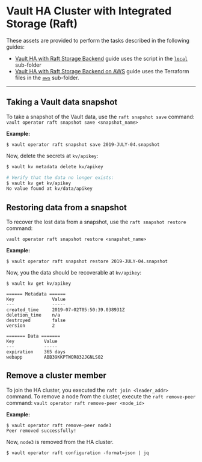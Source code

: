 # Vault HA Cluster with Integrated Storage (Raft)

These assets are provided to perform the tasks described in the following guides:

- [Vault HA with Raft Storage Backend](https://learn.hashicorp.com/vault/operations/raft-storage) guide uses the script in the [`local`](https://github.com/hashicorp/vault-guides/tree/master/operations/raft-storage/local) sub-folder
- [Vault HA with Raft Storage Backend on AWS](https://learn.hashicorp.com/vault/operations/raft-storage-aws) guide uses the Terraform files in the [`aws`](https://github.com/hashicorp/vault-guides/tree/master/operations/raft-storage/aws) sub-folder.

------

## Taking a Vault data snapshot

To take a snapshot of the Vault data, use the `raft snapshot save` command: `vault operator raft snapshot save <snapshot_name>`

**Example:**

```plaintext
$ vault operator raft snapshot save 2019-JULY-04.snapshot
```

Now, delete the secrets at `kv/apikey`:

```sh
$ vault kv metadata delete kv/apikey

# Verify that the data no longer exists:
$ vault kv get kv/apikey
No value found at kv/data/apikey
```

## Restoring data from a snapshot

To recover the lost data from a snapshot, use the `raft snapshot restore`
command:

```plaintext
vault operator raft snapshot restore <snapshot_name>
```

**Example:**

```plaintext
$ vault operator raft snapshot restore 2019-JULY-04.snapshot
```

Now, you the data should be recoverable at `kv/apikey`:

```plaintext
$ vault kv get kv/apikey

====== Metadata ======
Key              Value
---              -----
created_time     2019-07-02T05:50:39.038931Z
deletion_time    n/a
destroyed        false
version          2

======= Data =======
Key           Value
---           -----
expiration    365 days
webapp        ABB39KKPTWOR832JGNLS02
```


## Remove a cluster member

To join the HA cluster, you executed the `raft join <leader_addr>` command. To remove a node from the cluster, execute the `raft remove-peer` command: `vault operator raft remove-peer <node_id>`


**Example:**

```plaintext
$ vault operator raft remove-peer node3
Peer removed successfully!
```

Now, `node3` is removed from the HA cluster.

```plaintext
$ vault operator raft configuration -format=json | jq
```
